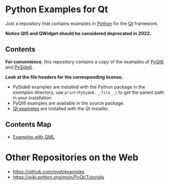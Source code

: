 # Python Examples for Qt

Just a repository that contains examples in [Python](https://www.python.org) for the
[Qt](https://www.qt.io) framework.

**Notice Qt5 and QWidget should be considered deprecated in 2022.**

## Contents

**For convenience**, this repository contains a copy of the examples of
[PyQt6](https://riverbankcomputing.com/software/pyqt) and
[PySide6](https://doc.qt.io/qtforpython/examples/index.html).

**Look at the file headers for the corresponding license.**

* PySide6 examples are installed with the Python package in the *examples* directory, use
  `print(PySide6.__file__)` to get the parent path in your installation.
* PyQt6 examples are available in the source package.
* [Qt examples](https://doc.qt.io/qt-6/qtexamples.html) are installed with the Qt installer.

## Contents Map

* [Examples with QML](https://github.com/FabriceSalvaire/qt-python-examples/blob/main/qml-map.md)

# Other Repositories on the Web

* https://github.com/pyqt/examples
* https://wiki.python.org/moin/PyQt/Tutorials
